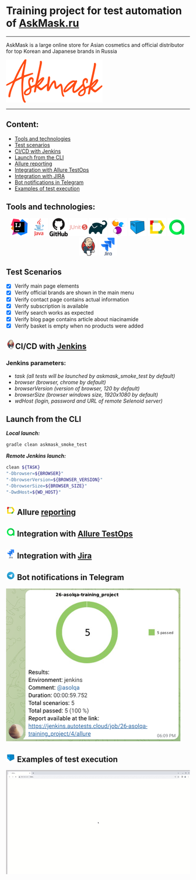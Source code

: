 # Training project for test automation of [AskMask.ru](http://askmask.ru)

---

AskMask is a large online store for Asian cosmetics and official distributor for top Korean and Japanese 
brands in Russia

<a href="http://askmask.ru"><img src="./media/askmask_logo.png"/></a>

---

## Content:

- <a href="#tools">Tools and technologies</a>
- <a href="#scenarios">Test scenarios</a>
- <a href="#jenkins">CI/CD with Jenkins</a>
- <a href="#cli">Launch from the CLI</a>
- <a href="#allure">Allure reporting</a>
- <a href="#allure-testops">Integration with Allure TestOps</a>
- <a href="#jira">Integration with JIRA</a>
- <a href="#telegram">Bot notifications in Telegram</a>
- <a href="#video">Examples of test execution</a>


<a id="tools"></a>
## Tools and technologies:
<p align="center">
<a href="https://www.jetbrains.com/idea/"><img src="./media/logo/Idea.svg" width="50" height="50"  alt="IDEA"/></a>  
<a href="https://www.java.com/"><img src="./media/logo/java.svg" width="50" height="50"  alt="Java"/></a>  
<a href="https://github.com/"><img src="./media/logo/github.svg" width="50" height="50"  alt="Github"/></a>  
<a href="https://junit.org/junit5/"><img src="./media/logo/JUnit5.svg" width="50" height="50"  alt="JUnit 5"/></a>  
<a href="https://gradle.org/"><img src="./media/logo/Gradle.svg" width="50" height="50"  alt="Gradle"/></a>  
<a href="https://selenide.org/"><img src="./media/logo/Selenide.svg" width="50" height="50"  alt="Selenide"/></a>  
<a href="https://aerokube.com/selenoid/"><img src="./media/logo/Selenoid.svg" width="50" height="50"  alt="Selenoid"/></a>  
<a href="https://github.com/allure-framework/allure2"><img src="./media/logo/Allure.svg" width="50" height="50"  alt="Allure"/></a>
<a href="https://qameta.io/"><img src="./media/logo/AllureTestOps.svg" width="50" height="50"  alt="Allure TestOps"/></a>   
<a href="https://www.jenkins.io/"><img src="./media/logo/Jenkins.svg" width="50" height="50"  alt="Jenkins"/></a>  
<a href="https://www.atlassian.com/ru/software/jira/"><img src="./media/logo/JIRA.svg" width="50" height="50"  alt="Jira"/></a>
</p>

<a id="scenarios"></a>
## Test Scenarios
* [x] Verify main page elements
* [x] Verify official brands are shown in the main menu
* [x] Verify contact page contains actual information
* [x] Verify subscription is available 
* [x] Verify search works as expected
* [x] Verify blog page contains article about niacinamide
* [x] Verify basket is empty when no products were added 

<a id="jenkins"></a>
## <img alt="Jenkins" height="25" src="./media/logo/Jenkins.svg" width="25"/></a><a name="CI/CD with Jenkins"></a>CI/CD with [Jenkins](https://jenkins.autotests.cloud/job/26-asolqa-training_project/)</a>

### Jenkins parameters:

- *task (all tests will be launched by askmask_smoke_test by default)*
- *browser (browser, chrome by default)*
- *browserVersion (version of browser, 120 by default)*
- *browserSize (browser windows size, 1920x1080 by default)*
- *wdHost (login, password and URL of remote Selenoid server)*

<a id="cli"></a>
## Launch from the CLI

***Local launch:***
```bash  
gradle clean askmask_smoke_test
```

***Remote Jenkins launch:***
```bash  
clean ${TASK}
"-Dbrowser=${BROWSER}"
"-DbrowserVersion=${BROWSER_VERSION}"
"-DbrowserSize=${BROWSER_SIZE}"
"-DwdHost=${WD_HOST}"
```

<a id="allure"></a>
## <img alt="Allure" height="25" src="./media/logo/Allure.svg" width="25"/></a> <a name="Allure"></a>Allure [reporting](https://jenkins.autotests.cloud/job/26-asolqa-training_project/allure/)</a>


<a id="allure-testops"></a>
## <img alt="Allure" height="25" src="./media/logo/AllureTestOps.svg" width="25"/></a> Integration with <a target="_blank" href="https://allure.autotests.cloud/project/4206/dashboards">Allure TestOps</a>


<a id="jira"></a>
## <img alt="Allure" height="25" src="./media/logo/JIRA.svg" width="25"/></a> Integration with <a target="_blank" href="https://jira.autotests.cloud/browse/HOMEWORK-1202">Jira</a>

<a id="telegram"></a>
## <img alt="Allure" height="25" src="./media/logo/Telegram.svg" width="25"/></a> Bot notifications in Telegram
<img alt="Bot" src="./media/reports/Telegram_screen.png"> 

<a id="video"></a>
## <img alt="Selenoid" height="25" src="./media/logo/Selenoid.svg" width="25"/></a> Examples of test execution
<img alt="Video" src="./media/video/Subscription_video.gif"> 








